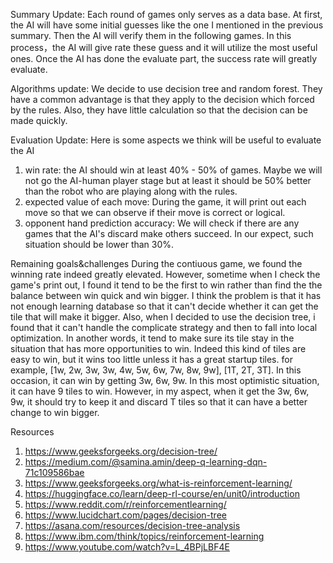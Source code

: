 Summary Update: Each round of games only serves as a data base. At first, the AI will have some initial guesses like the one I mentioned in the previous summary. Then the AI will verify them in the following games. In this process，the AI will give rate these guess and it will utilize the most useful ones. Once the AI has done the evaluate part, the success rate will greatly evaluate.

Algorithms update: We decide to use decision tree and random forest. They have a common advantage is that they apply to the decision which forced by the rules. Also, they have little calculation so that the decision can be made quickly.

Evaluation Update: Here is some aspects we think will be useful to evaluate the AI
1. win rate: the AI should win at least 40% - 50% of games. Maybe we will not go the AI-human player stage but at least it should be 50% better than the robot who are playing along with the rules.
2. expected value of each move: During the game, it will print out each move so that we can observe if their move is correct or logical.
3. opponent hand prediction accuracy: We will check if there are any games that the AI's discard make others succeed. In our expect, such situation should be lower than 30%.

Remaining goals&challenges
During the contiuous game, we found the winning rate indeed greatly elevated. However, sometime when I check the game's print out, I found it tend to be the first to win rather than find the the balance between win quick and win bigger. I think the problem is that it has not enough learning database so that it can't decide whether it can get the tile that will make it bigger. Also, when I decided to use the decision tree, i found that it can't handle the complicate strategy and then to fall into local optimization. In another words, it tend to make sure its tile stay in the situation that has more opportunities to win. Indeed this kind of tiles are easy to win, but it wins too little unless it has a great startup tiles. for example, [1w, 2w, 3w, 3w, 4w, 5w, 6w, 7w, 8w, 9w], [1T, 2T, 3T]. In this occasion, it can win by getting 3w, 6w, 9w. In this most optimistic situation, it can have 9 tiles to win. However, in my aspect, when it get the 3w, 6w, 9w, it should try to keep it and discard T tiles so that it can have a better change to win bigger. 

Resources
1. https://www.geeksforgeeks.org/decision-tree/
2. https://medium.com/@samina.amin/deep-q-learning-dqn-71c109586bae
3. https://www.geeksforgeeks.org/what-is-reinforcement-learning/
4. https://huggingface.co/learn/deep-rl-course/en/unit0/introduction
5. https://www.reddit.com/r/reinforcementlearning/
6. https://www.lucidchart.com/pages/decision-tree
7. https://asana.com/resources/decision-tree-analysis
8. https://www.ibm.com/think/topics/reinforcement-learning
9. https://www.youtube.com/watch?v=L_4BPjLBF4E